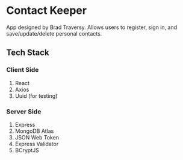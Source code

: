 # Contact Keeper

App designed by Brad Traversy.
Allows users to register, sign in, and save/update/delete personal contacts.

## Tech Stack

### Client Side

1. React
2. Axios
3. Uuid (for testing)

### Server Side

1. Express
2. MongoDB Atlas
3. JSON Web Token
4. Express Validator
5. BCryptJS